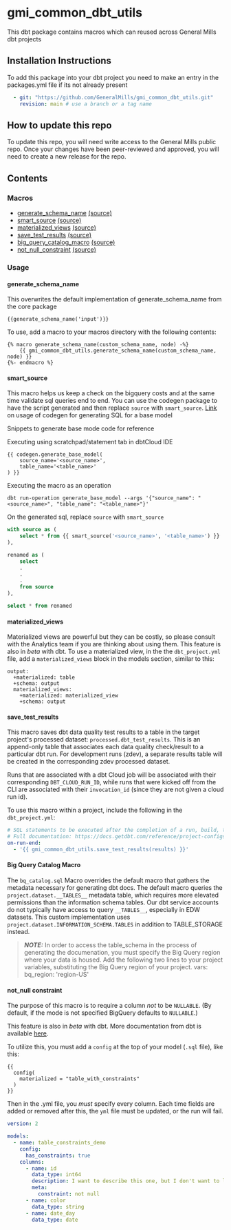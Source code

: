 # gmi_common_dbt_utils

This dbt package contains macros which can reused across General Mills dbt projects

## Installation Instructions

To add this package into your dbt project you need to make an entry in the packages.yml file if its not already present 

```yml
  - git: "https://github.com/GeneralMills/gmi_common_dbt_utils.git"
    revision: main # use a branch or a tag name
```

## How to update this repo

To update this repo, you will need write access to the General Mills public repo. Once your changes have been peer-reviewed and approved, you will need to create a new release for the repo.

## Contents

### Macros

- [generate_schema_name](#generate_schema_name) [(source)](./macros/generate_schema_name.sql)
- [smart_source](#smart_source) [(source)](./macros/smart_source.sql)
- [materialized_views](#materialized_views) [(source)](./macros/bigquery)
- [save_test_results](#save_test_results) [(source)](./macros/save_test_results.sql)
- [big_query_catalog_macro](#big-query-catalog-macro) [(source)](./macros/bq_catalog)
- [not_null_constraint](#not_null-constraint) [(source)](./macros/bigquery)


### Usage 
#### generate_schema_name

This overwrites the default implementation of generate_schema_name from the core package

```text
{{generate_schema_name('input')}}
```

To use, add a macro to your macros directory with the following contents:

```jinja
{% macro generate_schema_name(custom_schema_name, node) -%}
    {{ gmi_common_dbt_utils.generate_schema_name(custom_schema_name, node) }}
{%- endmacro %}
```

#### smart_source
This macro helps us keep a check on the bigquery costs and at the same time validate sql queries end to end.
You can use the codegen package to have the script generated and then replace `source` with `smart_source`.
[Link](https://github.com/dbt-labs/dbt-codegen#usage-1) on usage of codegen for generating SQL for a base model

Snippets to generate base mode code for reference

Executing using scratchpad/statement tab in dbtCloud IDE
```jinja
{{ codegen.generate_base_model(
    source_name='<source_name>',
    table_name='<table_name>'
) }}
```

Executing the macro as an operation
```
dbt run-operation generate_base_model --args '{"source_name": "<source_name>", "table_name": "<table_name>"}'
```

On the generated sql, replace `source` with `smart_source`

```sql
with source as (
    select * from {{ smart_source('<source_name>', '<table_name>') }}
),

renamed as (
    select 
    .
    .
    .
    from source
),

select * from renamed
```

#### materialized_views
Materialized views are powerful but they can be costly, so please consult with the Analytics team if you are thinking about using them. This feature is also in _beta_ with dbt. To use a materialized view, in the the `dbt_project.yml` file, add a `materialized_views` block in the models section, similar to this:

    output: 
      +materialized: table
      +schema: output
      materialized_views: 
        +materialized: materialized_view
        +schema: output


#### save_test_results
This macro saves dbt data quality test results to a table in the target project's processed dataset: `processed.dbt_test_results`. This is an append-only table that associates each data quality check/result to a particular dbt run. For development runs (zdev), a separate results table will be created in the corresponding zdev processed dataset.

Runs that are associated with a dbt Cloud job will be associated with their corresponding `DBT_CLOUD_RUN_ID`, while runs that were kicked off from the CLI are associated with their `invocation_id` (since they are not given a cloud run id).

To use this macro within a project, include the following in the `dbt_project.yml`:
```yml
# SQL statements to be executed after the completion of a run, build, test, etc.
# Full documentation: https://docs.getdbt.com/reference/project-configs/on-run-start-on-run-end
on-run-end:
  - '{{ gmi_common_dbt_utils.save_test_results(results) }}'
```


#### Big Query Catalog Macro
The `bq_catalog.sql` Macro overrides the default macro that gathers the metadata necessary for generating dbt docs.
The default macro queries the `project.dataset.__TABLES__` metadata table,
which requires more elevated permissions than the information schema tables.
Our dbt service accounts do not typically have access to query `__TABLES__`, especially in EDW datasets.
This custom implementation uses `project.dataset.INFORMATION_SCHEMA.TABLES` in addition to TABLE_STORAGE instead.

> **_NOTE:_**
In order to access the table_schema in the process of generating the documenation,
you must specify the Big Query region where your data is housed. Add the following two lines to your
project variables, substituting the Big Query region of your project.
vars:
bq_region: 'region-US'



#### not_null constraint
The purpose of this macro is to require a column _not_ to be `NULLABLE`. (By default, if the mode is not specified BigQuery defaults to `NULLABLE`.) 

This feature is also in _beta_ with dbt. More documentation from dbt is available [here](https://gist.github.com/sungchun12/f7ea081773ae824a83294649530d6e41). 

To utilize this, you must add a `config` at the top of your model (`.sql` file), like this:

```jinja
{{
  config(
    materialized = "table_with_constraints"
  )
}}
```

Then in the .yml file, you _must_ specify every column. Each time fields are added or removed after this, the `yml` file must be updated, or the run will fail.
```yml
version: 2

models:
  - name: table_constraints_demo
    config:
      has_constraints: true
    columns:
      - name: id
        data_type: int64
        description: I want to describe this one, but I don't want to list all the columns
        meta:
          constraint: not null
      - name: color
        data_type: string
      - name: date_day
        data_type: date
```
